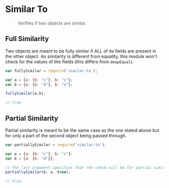 # Similar To

> Verifies if two objects are similar.

## Full Similarity

Two objects are meant to be fully similar if ALL of its fields are present in the other object. As similarity is different from equality, this module won't check for the values of the fields (this differs from `deepEqual`).

```javascript
var fullySimilar = require('similar-to');

var a = {a: {b: "c"}, b: "c"};
var b = {a: {b: "d"}, b: "e"};

fullySimilar(a,b);

// true
```

## Partial Similarity

Partial similarity is meant to be the same case as the one stated above but for only a part of the second object being passed through.

```javascript
var partiallySimilar = require('similar-to');

var a = {a: {b: "c"}, b: "c"};
var b = {a: {b: "d"}};

// the last argument specifies that the check will be for partial similarity
partiallySimilar(b, a, true);

// true
```
